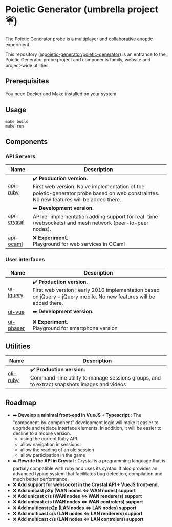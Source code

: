 # Poietic Generator (umbrella project :umbrella:)

<!-- inspired by https://github.com/marp-team/marp -->

The Poietic Generator probe is a multiplayer and collaborative anoptic experiment 

This repository ([@poietic-generator/poietic-generator](https://github.com/poietic-generator/poietic-generator)) is an entrance to the Poietic Generator probe project and components family, website and project-wide utilities.

## Prerequisites

You need Docker and Make installed on your system

## Usage

    make build
    make run

## Components

### API Servers

| Name | Description |
|---   |---          |
| [api-ruby](https://github.com/poietic-generator/poietic-generator-api-ruby) | :heavy_check_mark: __Production version.__<br/> First web version. Naive implementation of the poietic-generator probe based on web constraintes. No new features will be added there. |
| [api-crystal](https://github.com/poietic-generator/poietic-generator-api-crystal) | :arrow_right: __Development version.__<br/> API re-implementation adding support for real-time (websockets) and mesh network (peer-to-peer nodes). |
| [api-ocaml](https://github.com/poietic-generator/poietic-generator-api-ocaml) | :x: __Experiment.__<br/> Playground for web services in OCaml |


### User interfaces

| Name | Description |
|---   |---          |
| [ui-jquery](https://github.com/poietic-generator/poietic-generator-ui-jquery) | :heavy_check_mark: __Production version.__<br/> First web version : early 2010 implementation based on jQuery + jQuery mobile. No new features will be added there. |
| [ui-vue](https://github.com/poietic-generator/poietic-generator-ui-vue) | :arrow_right: __Development version.__<br/>  |
| [ui-phaser](https://github.com/poietic-generator/poietic-generator-ui-phaser) | :x: __Experiment__.<br/> Playground for smartphone version |


## Utilities

| Name | Description |
|---   |---          |
| [cli-ruby](https://github.com/poietic-generator/poietic-generator-api-ruby) | :heavy_check_mark: __Production version.__<br/> Command-line utility to manage sessions groups, and to extract snapshots images and videos |


## Roadmap

* :arrow_right: __Develop a minimal front-end in VueJS + Typescript__ : The "component-by-component" development logic will make it easier to upgrade and replace interface elements. In addition, it will be easier to decline to a mobile version.
  * using the current Ruby API
  * allow navigation in sessions
  * allow the reading of an old session
  * allow participation in the game
* :arrow_right: __Rewrite the API in Crystal__ : Crystal is a programming language that is partialy compatible with ruby and uses its syntax. It also provides an advanced typing system that facilitates bug detection, compilation and much better performance.
* :x: __Add support for websocket in the Crystal API + VueJS front-end.__
* :x: __Add unicast p2p (WAN nodes <=> WAN nodes) support__
* :x: __Add unicast c/s (WAN nodes <=> WAN renderers) support__
* :x: __Add unicast c/s (WAN nodes <=> WAN controlers) support__
* :x: __Add multicast p2p (LAN nodes <=> LAN nodes) support__
* :x: __Add multicast c/s (LAN nodes <=> LAN renderers) support__
* :x: __Add multicast c/s (LAN nodes <=> LAN controlers) support__

